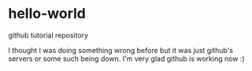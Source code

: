 # hello-world
github tutorial repository

I thought I was doing something wrong before but it was just github's servers or some such being down.
I'm very glad github is working now :)
